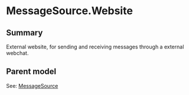 # MessageSource.Website

## Summary

External website, for sending and receiving messages through a external webchat.

## Parent model

See: [MessageSource](MessageSource.md)